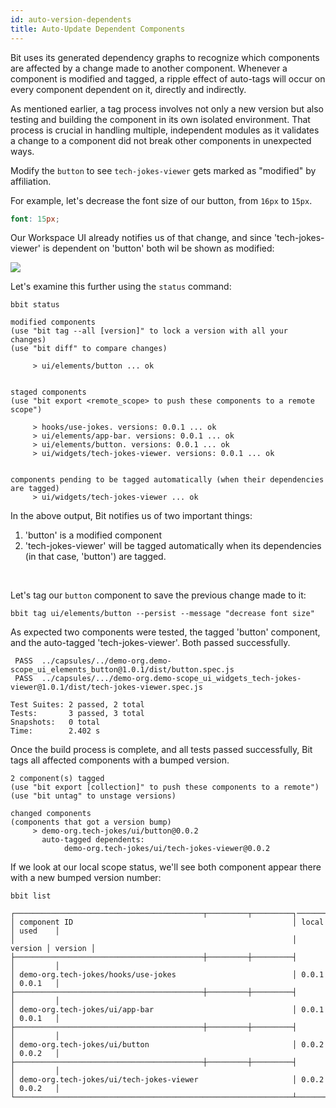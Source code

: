 ```yaml
---
id: auto-version-dependents
title: Auto-Update Dependent Components
---
```


Bit uses its generated dependency graphs to recognize which components are affected by a change made to another component.
Whenever a component is modified and tagged, a ripple effect of auto-tags will occur on every component dependent on it, directly and indirectly.

As mentioned earlier, a tag process involves not only a new version but also testing and building the component in its own isolated environment.
That process is crucial in handling multiple, independent modules as it validates a change to a component did not break other components in unexpected ways.

Modify the `button` to see `tech-jokes-viewer` gets marked as "modified" by affiliation.

For example, let's decrease the font size of our button, from `16px` to `15px`.

```scss title="components/ui/elements/button/button.module.scss"
font: 15px;
```

Our Workspace UI already notifies us of that change, and since 'tech-jokes-viewer' is dependent on 'button' both wil be shown as modified:

![](/img/modified_comps.png)

Let's examine this further using the `status` command:

```shell
bbit status
```

```
modified components
(use "bit tag --all [version]" to lock a version with all your changes)
(use "bit diff" to compare changes)

     > ui/elements/button ... ok


staged components
(use "bit export <remote_scope> to push these components to a remote scope")

     > hooks/use-jokes. versions: 0.0.1 ... ok
     > ui/elements/app-bar. versions: 0.0.1 ... ok
     > ui/elements/button. versions: 0.0.1 ... ok
     > ui/widgets/tech-jokes-viewer. versions: 0.0.1 ... ok


components pending to be tagged automatically (when their dependencies are tagged)
     > ui/widgets/tech-jokes-viewer ... ok
```

In the above output, Bit notifies us of two important things:

1. 'button' is a modified component
2. 'tech-jokes-viewer' will be tagged automatically when its dependencies (in that case, 'button') are tagged.

<br />

Let's tag our `button` component to save the previous change made to it:

```shell title="Auto-tag process for dependents"
bbit tag ui/elements/button --persist --message "decrease font size"
```

As expected two components were tested, the tagged 'button' component, and the auto-tagged 'tech-jokes-viewer'.
Both passed successfully.

```shell
 PASS  ../capsules/../demo-org.demo-scope_ui_elements_button@1.0.1/dist/button.spec.js
 PASS  ../capsules/.../demo-org.demo-scope_ui_widgets_tech-jokes-viewer@1.0.1/dist/tech-jokes-viewer.spec.js

Test Suites: 2 passed, 2 total
Tests:       3 passed, 3 total
Snapshots:   0 total
Time:        2.402 s
```

Once the build process is complete, and all tests passed successfully, Bit tags all affected components with a bumped version.

```
2 component(s) tagged
(use "bit export [collection]" to push these components to a remote")
(use "bit untag" to unstage versions)

changed components
(components that got a version bump)
     > demo-org.tech-jokes/ui/button@0.0.2
       auto-tagged dependents:
            demo-org.tech-jokes/ui/tech-jokes-viewer@0.0.2
```

If we look at our local scope status, we'll see both component appear there with a new bumped version number:

```shell
bbit list
```

```shell
┌──────────────────────────────────────────┬─────────┬─────────┐─────────┬─────────┐
│ component ID                                                 │ local   │ used    │
│                                                              │ version │ version │
├──────────────────────────────────────────┼─────────┼─────────┤         │         │
│ demo-org.tech-jokes/hooks/use-jokes                          │ 0.0.1   │ 0.0.1   │
├──────────────────────────────────────────┼─────────┼─────────┤         │         │
│ demo-org.tech-jokes/ui/app-bar                               │ 0.0.1   │ 0.0.1   │
├──────────────────────────────────────────┼─────────┼─────────┤         │         │
│ demo-org.tech-jokes/ui/button                                │ 0.0.2   │ 0.0.2   │
├──────────────────────────────────────────┼─────────┼─────────┤         │         │
│ demo-org.tech-jokes/ui/tech-jokes-viewer                     │ 0.0.2   │ 0.0.2   │
└──────────────────────────────────────────────────────────────┴─────────┴─────────┘
```
